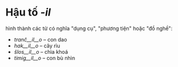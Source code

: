 # Hậu tố *-il*

hình thành các từ có nghĩa "dụng cụ", "phương tiện" hoặc "đồ nghề":

- *tranĉ__il__o*    – con dao
- *hak__il__o*      – cây rìu
- *ŝlos__il__o*     – chìa khoá
- *timig__il__o*    – con bù nhìn
